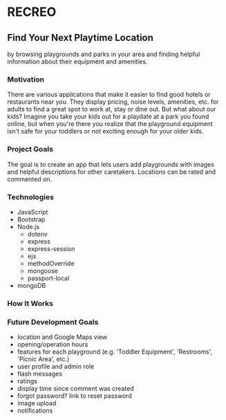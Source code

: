 # RECREO
## Find Your Next Playtime Location
by browsing playgrounds and parks in your area and finding helpful information about their equipment and amenities.

### Motivation
There are various applications that make it easier to find good hotels or restaurants near you. They display pricing, noise levels, amenities, etc. for adults to find a great spot to work at, stay or dine out. But what about our kids? Imagine you take your kids out for a playdate at a park you found online, but when you're there you realize that the playground equipment isn't safe for your toddlers or not exciting enough for your older kids.

### Project Goals
The goal is to create an app that lets users add playgrounds with images and helpful descriptions for other caretakers. Locations can be rated and commented on.

### Technologies
* JavaScript
* Bootstrap
* Node.js
    * dotenv
    * express
    * express-session
    * ejs
    * methodOverride
    * mongoose
    * passport-local
* mongoDB

### How It Works

### Future Development Goals
* location and Google Maps view
* opening/operation hours
* features for each playground (e.g. 'Toddler Equipment', 'Restrooms', 'Picnic Area', etc.)
* user profile and admin role
* flash messages
* ratings
* display time since comment was created
* forgot password? link to reset password
* image upload
* notifications
